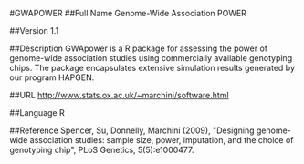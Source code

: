 #GWAPOWER
##Full Name
Genome-Wide Association POWER

##Version
1.1

##Description
GWApower is a R package for assessing the power of genome-wide association studies using commercially available genotyping chips. The package encapsulates extensive simulation results generated by our program HAPGEN.

##URL
http://www.stats.ox.ac.uk/~marchini/software.html

##Language
R

##Reference
Spencer, Su, Donnelly, Marchini (2009), "Designing genome-wide association studies: sample size, power, imputation, and the choice of genotyping chip", PLoS Genetics, 5(5):e1000477.

